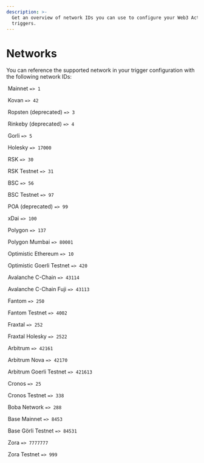```yaml
---
description: >-
  Get an overview of network IDs you can use to configure your Web3 Action
  triggers.
---
```


# Networks

You can reference the supported network in your trigger configuration with the following network IDs:

<img src="../../.gitbook/assets/mainnet-square.png" alt="" data-size="line"> Mainnet `=> 1`

<img src="../../.gitbook/assets/image (85) (1) (1) (1).png" alt="" data-size="line"> Kovan `=> 42`

<img src="../../.gitbook/assets/image (73) (1).png" alt="" data-size="line"> Ropsten (deprecated) `=> 3`

<img src="../../.gitbook/assets/image (75) (1) (1).png" alt="" data-size="line"> Rinkeby (deprecated) `=> 4`

<img src="../../.gitbook/assets/image (74) (1) (1) (1) (1).png" alt="" data-size="line"> Gorli `=> 5`

<img src="../../.gitbook/assets/holesky.png" alt="" data-size="line"> Holesky `=> 17000`

<img src="../../.gitbook/assets/image (83) (1) (1) (1).png" alt="" data-size="line"> RSK `=> 30`

<img src="../../.gitbook/assets/image (71).png" alt="" data-size="line"> RSK Testnet `=> 31`

<img src="../../.gitbook/assets/image (82) (1) (1) (1).png" alt="" data-size="line"> BSC `=> 56`

<img src="../../.gitbook/assets/image (76) (1) (1) (1).png" alt="" data-size="line"> BSC Testnet `=> 97`

<img src="../../.gitbook/assets/image (86) (1) (1) (1).png" alt="" data-size="line"> POA (deprecated) `=> 99`

<img src="../../.gitbook/assets/image (84) (1) (1).png" alt="" data-size="line"> xDai `=> 100`

<img src="../../.gitbook/assets/image (69) (1) (1).png" alt="" data-size="line"> Polygon `=> 137`

<img src="../../.gitbook/assets/image (70) (1).png" alt="" data-size="line"> Polygon Mumbai `=> 80001`

<img src="../../.gitbook/assets/image (87) (1) (1) (1) (1).png" alt="" data-size="line"> Optimistic Ethereum `=> 10`

<img src="../../.gitbook/assets/image (72).png" alt="" data-size="line"> Optimistic Goerli Testnet `=> 420`

<img src="../../.gitbook/assets/image (81) (1) (1).png" alt="" data-size="line"> Avalanche C-Chain `=> 43114`

<img src="../../.gitbook/assets/image (79) (1) (1).png" alt="" data-size="line"> Avalanche C-Chain Fuji `=> 43113`

<img src="../../.gitbook/assets/image (77) (1) (1).png" alt="" data-size="line"> Fantom `=> 250`

<img src="../../.gitbook/assets/image (78) (1) (1).png" alt="" data-size="line"> Fantom Testnet `=> 4002`

<img src="../../.gitbook/assets/fraxtal_logo.png" alt="" data-size="line"> Fraxtal `=> 252`

<img src="../../.gitbook/assets/fraxtal_logo.png" alt="" data-size="line"> Fraxtal Holesky `=> 2522`

<img src="../../.gitbook/assets/image (93) (1) (1).png" alt="" data-size="line"> Arbitrum `=> 42161`

<img src="../../.gitbook/assets/image (118).png" alt="" data-size="line"> Arbitrum Nova `=> 42170`

<img src="../../.gitbook/assets/image (83) (2).png" alt="" data-size="line"> Arbitrum Goerli Testnet `=> 421613`

<img src="../../.gitbook/assets/logo.svg" alt="" data-size="line"> Cronos `=> 25`

<img src="../../.gitbook/assets/cronos-testnet-icon.png" alt="" data-size="line"> Cronos Testnet `=> 338`

<img src="../../.gitbook/assets/Boba Logo__Black Circle (3).png" alt="" data-size="line"> Boba Network `=> 288`

<img src="../../.gitbook/assets/base mainnet.png" alt="" data-size="line"> Base Mainnet `=> 8453`

<img src="../../.gitbook/assets/base testnet.png" alt="" data-size="line"> Base Görli Testnet `=> 84531`

<img src="../../.gitbook/assets/zora-testnet-circle.png" alt="" data-size="line"> Zora `=> 7777777`

<img src="../../.gitbook/assets/zora.png" alt="" data-size="line"> Zora Testnet `=> 999`
